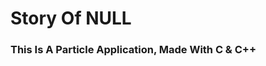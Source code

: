 # Story Of NULL

<h3>This Is A Particle Application, Made With C & C++</h4>

<img href = "images/1.png">
